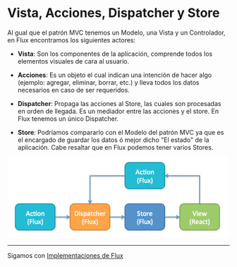 # Vista, Acciones, Dispatcher y Store

Al gual que el patrón MVC tenemos un Modelo, una Vista y un Controlador, en Flux encontramos los siguientes actores:

- **Vista**: Son los componentes de la aplicación, comprende todos los elementos visuales de cara al usuario.

- **Acciones**: Es un objeto el cual indican una intención de hacer algo (ejemplo: agregar, eliminar, borrar, etc.) y lleva todos los datos necesarios en caso de ser requeridos.

- **Dispatcher**: Propaga las acciones al Store, las cuales son procesadas en orden de llegada. Es un mediador entre las acciones y el store. En Flux tenemos un único Dispatcher.

- **Store**: Podríamos compararlo con el Modelo del patrón MVC ya que es el encargado de guardar los datos ó mejor dicho "El estado" de la aplicación. Cabe resaltar que en Flux podemos tener varios Stores.

<p float="left">
    <img src="flux-architect.png" alt="Workshop Redux en Angular con NgRx" width="500" />
</p>

---

Sigamos con [Implementaciones de Flux](../2-flux/2-3-implementaciones-flux.md)
